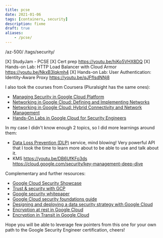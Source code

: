 ```yaml
---
title: pcse
date: 2021-01-06
tags: [containers, security]
description: fixme
draft: true
aliases:
    - /pcse/
---
```


/az-500/
/tags/security/


[X] StudyJam - PCSE
[X] Cert prep
https://youtu.be/hiKo5VHX8DQ
[X] Hands-on Lab: HTTP Load Balancer with Cloud Armor
https://youtu.be/NkxB3Iqkmh4 
[X] Hands-on Lab: User Authentication: Identity-Aware Proxy
https://youtu.be/qJFfIsdNNj8 



I also took the courses from Coursera (Pluralsight has the same ones):
- [Managing Security in Google Cloud Platform](https://www.coursera.org/learn/managing-security-in-google-cloud-platform/home/welcome)
- [Networking in Google Cloud: Defining and Implementing Networks](https://www.coursera.org/learn/networking-gcp-defining-implementing-networks?specialization=google-cloud-security)
- [Networking in Google Cloud: Hybrid Connectivity and Network Management](https://www.coursera.org/learn/networking-gcp-hybrid-connectivity-network-management?specialization=google-cloud-security)
- [Hands-On Labs in Google Cloud for Security Engineers](https://www.coursera.org/learn/hands-on-labs-google-cloud-security-engineer)

In my case I didn't know enough 2 topics, so I did more learnings around them:
- [Data Loss Prevention (DLP)](https://www.youtube.com/hashtag/gettingstartedwithdatalossprevention) service, mind blowing! Very powerful API that I took the time to learn more about to be able to use and talk about it.
- KMS
https://youtu.be/DB6UfKFo3ds
https://cloud.google.com/security/key-management-deep-dive


Complementary and further resources:
- [Google Cloud Security Showcase](https://youtube.com/playlist?list=PLBgogxgQVM9tEGqcLF7DL_Q0sst5RvPLn)
- [Trust & security with GCP](https://cloud.google.com/security)
- [Google security whitepaper](https://cloud.google.com/security/overview/whitepaper)
- [Google Cloud security foundations guide](https://services.google.com/fh/files/misc/google-cloud-security-foundations-guide.pdf)
- [Designing and deploying a data security strategy with Google Cloud](https://cloud.google.com/blog/products/identity-security/start-a-data-security-program-in-a-cloud-native-way-on-google-cloud)
- [Encryption at rest in Google Cloud](https://cloud.google.com/security/encryption-at-rest/default-encryption/)
- [Encryption in Transit in Google Cloud](https://cloud.google.com/security/encryption-in-transit)

Hope you will be able to leverage few pointers from this one for your own path to the Google Security Engineer certification, cheers!